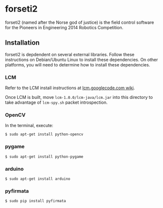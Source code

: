 forseti2
========

forseti2 (named after the Norse god of justice) is the field control software for the Pioneers in Engineering 2014 Robotics Competition. 

## Installation ##

forseti2 is depdendent on several external libraries. Follow these instructions on Debian/Ubuntu Linux to install these dependencies. On other platforms, you will need to determine how to install these dependencies. 

### LCM ####

Refer to the LCM install instructions at [lcm.googlecode.com wiki](https://code.google.com/p/lcm/wiki/BuildInstructions). 

Once LCM is built, move `lcm-1.0.0/lcm-java/lcm.jar` into this directory to take advantage of `lcm-spy.sh` packet introspection.

### OpenCV ###
In the terminal, execute:
    
    $ sudo apt-get install python-opencv

### pygame ###

    $ sudo apt-get install python-pygame
    
### arduino ###
    $ sudo apt-get install arduino
    
### pyfirmata ###
    $ sudo pip install pyfirmata

